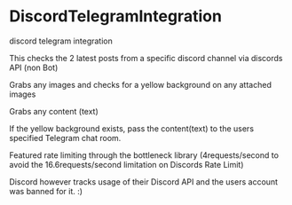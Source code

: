 # DiscordTelegramIntegration
discord telegram integration


This checks the 2 latest posts from a specific discord channel via discords API (non Bot) 

Grabs any images and checks for a yellow background on any attached images

Grabs any content (text) 

If the yellow background exists, pass the content(text) to the users specified Telegram chat room. 

Featured rate limiting through the bottleneck library (4requests/second to avoid the 16.6requests/second limitation on Discords Rate Limit)


Discord however tracks usage of their Discord API and the users account was banned for it. :) 

